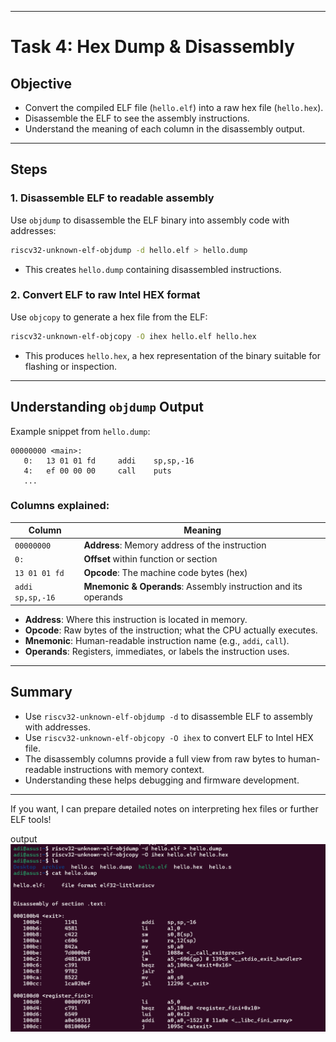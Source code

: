 
---

# Task 4: Hex Dump & Disassembly

## Objective

* Convert the compiled ELF file (`hello.elf`) into a raw hex file (`hello.hex`).
* Disassemble the ELF to see the assembly instructions.
* Understand the meaning of each column in the disassembly output.

---

## Steps

### 1. Disassemble ELF to readable assembly

Use `objdump` to disassemble the ELF binary into assembly code with addresses:

```bash
riscv32-unknown-elf-objdump -d hello.elf > hello.dump
```

* This creates `hello.dump` containing disassembled instructions.

### 2. Convert ELF to raw Intel HEX format

Use `objcopy` to generate a hex file from the ELF:

```bash
riscv32-unknown-elf-objcopy -O ihex hello.elf hello.hex
```

* This produces `hello.hex`, a hex representation of the binary suitable for flashing or inspection.

---

## Understanding `objdump` Output

Example snippet from `hello.dump`:

```
00000000 <main>:
   0:   13 01 01 fd     addi    sp,sp,-16
   4:   ef 00 00 00     call    puts
   ...
```

### Columns explained:

| Column           | Meaning                                                        |
| ---------------- | -------------------------------------------------------------- |
| `00000000`       | **Address**: Memory address of the instruction                 |
| `0:`             | **Offset** within function or section                          |
| `13 01 01 fd`    | **Opcode**: The machine code bytes (hex)                       |
| `addi sp,sp,-16` | **Mnemonic & Operands**: Assembly instruction and its operands |

* **Address**: Where this instruction is located in memory.
* **Opcode**: Raw bytes of the instruction; what the CPU actually executes.
* **Mnemonic**: Human-readable instruction name (e.g., `addi`, `call`).
* **Operands**: Registers, immediates, or labels the instruction uses.

---

## Summary

* Use `riscv32-unknown-elf-objdump -d` to disassemble ELF to assembly with addresses.
* Use `riscv32-unknown-elf-objcopy -O ihex` to convert ELF to Intel HEX file.
* The disassembly columns provide a full view from raw bytes to human-readable instructions with memory context.
* Understanding these helps debugging and firmware development.

---

If you want, I can prepare detailed notes on interpreting hex files or further ELF tools!



output
![alt text](image-5.png)